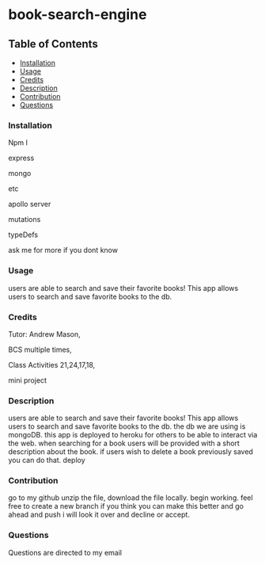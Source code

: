 # book-search-engine

## Table of Contents

- [Installation](#installation)
- [Usage](#usage)
- [Credits](#credits)
- [Description](#bracket-description)
- [Contribution](#contritbution)
- [Questions](#questions)

### Installation
Npm I

express

mongo

etc

apollo server

mutations

typeDefs

ask me for more if you dont know

### Usage
users are able to search and save their favorite books! This app allows users to search and save favorite books to the db. 

### Credits
Tutor: Andrew Mason,

BCS multiple times,

Class Activities 21,24,17,18,

mini project 

### Description
users are able to search and save their favorite books! This app allows users to search and save favorite books to the db. the db we are using is mongoDB. this app is deployed to heroku for others to be able to interact via the web. when searching for a book users will be provided with a short description about the book. if users wish to delete a book previously saved you can do that. deploy

### Contribution
go to my github unzip the file, download the file locally. begin working.
feel free to create a new branch if you think you can make this better and go ahead and push i will look it over and decline or accept.

### Questions
Questions are directed to my email  

